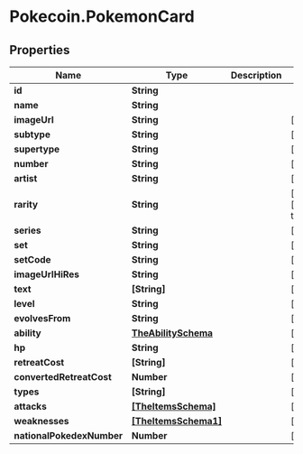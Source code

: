 # Pokecoin.PokemonCard

## Properties

Name | Type | Description | Notes
------------ | ------------- | ------------- | -------------
**id** | **String** |  | 
**name** | **String** |  | 
**imageUrl** | **String** |  | [optional] 
**subtype** | **String** |  | [optional] 
**supertype** | **String** |  | [optional] 
**number** | **String** |  | [optional] 
**artist** | **String** |  | [optional] 
**rarity** | **String** |  | [optional] [default to &#39;&#39;]
**series** | **String** |  | [optional] 
**set** | **String** |  | [optional] 
**setCode** | **String** |  | [optional] 
**imageUrlHiRes** | **String** |  | [optional] 
**text** | **[String]** |  | [optional] 
**level** | **String** |  | [optional] 
**evolvesFrom** | **String** |  | [optional] 
**ability** | [**TheAbilitySchema**](TheAbilitySchema.md) |  | [optional] 
**hp** | **String** |  | [optional] 
**retreatCost** | **[String]** |  | [optional] 
**convertedRetreatCost** | **Number** |  | [optional] 
**types** | **[String]** |  | [optional] 
**attacks** | [**[TheItemsSchema]**](TheItemsSchema.md) |  | [optional] 
**weaknesses** | [**[TheItemsSchema1]**](TheItemsSchema1.md) |  | [optional] 
**nationalPokedexNumber** | **Number** |  | [optional] 



